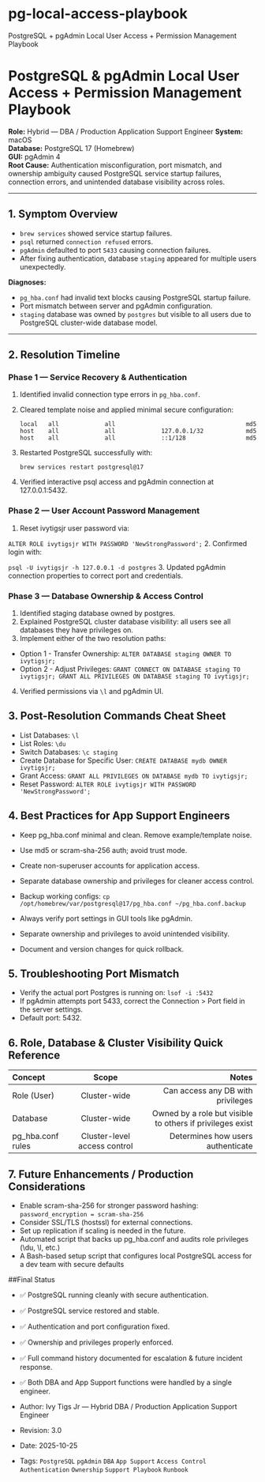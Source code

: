 # pg-local-access-playbook
PostgreSQL + pgAdmin Local User Access + Permission Management Playbook

# PostgreSQL & pgAdmin Local User Access + Permission Management Playbook

**Role:** Hybrid — DBA / Production Application Support Engineer 
**System:** macOS  
**Database:** PostgreSQL 17 (Homebrew)  
**GUI:** pgAdmin 4  
**Root Cause:** Authentication misconfiguration, port mismatch, and ownership ambiguity caused PostgreSQL service startup failures, connection errors, and unintended database visibility across roles.

---

## 1. Symptom Overview

- `brew services` showed service startup failures.  
- `psql` returned `connection refused` errors.  
- `pgAdmin` defaulted to port `5433` causing connection failures.  
- After fixing authentication, database `staging` appeared for multiple users unexpectedly.

**Diagnoses:**

- `pg_hba.conf` had invalid text blocks causing PostgreSQL startup failure.  
- Port mismatch between server and pgAdmin configuration.  
- `staging` database was owned by `postgres` but visible to all users due to PostgreSQL cluster-wide database model.

---

## 2. Resolution Timeline

### Phase 1 — Service Recovery & Authentication

1. Identified invalid connection type errors in `pg_hba.conf`.

2. Cleared template noise and applied minimal secure configuration:

   
   ```plaintext
   local   all             all                                     md5
   host    all             all             127.0.0.1/32            md5
   host    all             all             ::1/128                 md5

4. Restarted PostgreSQL successfully with:

   `brew services restart postgresql@17`
5. Verified interactive psql access and pgAdmin connection at 127.0.0.1:5432.

### Phase 2 — User Account Password Management
1. Reset ivytigsjr user password via:

`ALTER ROLE ivytigsjr WITH PASSWORD 'NewStrongPassword';`
2. Confirmed login with:

`psql -U ivytigsjr -h 127.0.0.1 -d postgres`
3. Updated pgAdmin connection properties to correct port and credentials.

### Phase 3 — Database Ownership & Access Control
1. Identified staging database owned by postgres.
2. Explained PostgreSQL cluster database visibility: all users see all databases they have privileges on.
3. Implement either of the two resolution paths:
- Option 1 - Transfer Ownership:
``ALTER DATABASE staging OWNER TO ivytigsjr;``
- Option 2 - Adjust Privileges:
``GRANT CONNECT ON DATABASE staging TO ivytigsjr;
GRANT ALL PRIVILEGES ON DATABASE staging TO ivytigsjr;``
4. Verified permissions via `\l` and pgAdmin UI.

## 3. Post-Resolution Commands Cheat Sheet
- List Databases:
`\l`
- List Roles:
`\du`
- Switch Databases:
`\c staging`
- Create Database for Specific User:
`CREATE DATABASE mydb OWNER ivytigsjr;`
- Grant Access:
`GRANT ALL PRIVILEGES ON DATABASE mydb TO ivytigsjr;`
- Reset Password:
`ALTER ROLE ivytigsjr WITH PASSWORD 'NewStrongPassword';`

## 4. Best Practices for App Support Engineers
- Keep pg_hba.conf minimal and clean. Remove example/template noise.

- Use md5 or scram-sha-256 auth; avoid trust mode.

- Create non-superuser accounts for application access.

- Separate database ownership and privileges for cleaner access control.

- Backup working configs:
`cp /opt/homebrew/var/postgresql@17/pg_hba.conf ~/pg_hba.conf.backup`
- Always verify port settings in GUI tools like pgAdmin.

- Separate ownership and privileges to avoid unintended visibility.

- Document and version changes for quick rollback.

## 5. Troubleshooting Port Mismatch
- Verify the actual port Postgres is running on:
`lsof -i :5432`
- If pgAdmin attempts port 5433, correct the Connection > Port field in the server settings.
- Default port: 5432.

## 6. Role, Database & Cluster Visibility Quick Reference
| Concept | Scope | Notes |
| :------- | :------: | -------: |
| Role (User) | Cluster-wide  | Can access any DB with privileges  |
| Database  | Cluster-wide  | Owned by a role but visible to others if privileges exist  |
| pg_hba.conf rules | Cluster-level access control | Determines how users authenticate |

## 7. Future Enhancements / Production Considerations
- Enable scram-sha-256 for stronger password hashing:
`password_encryption = scram-sha-256`
- Consider SSL/TLS (hostssl) for external connections.
- Set up replication if scaling is needed in the future.
- Automated script that backs up pg_hba.conf and audits role privileges (\du, \l, etc.)
- A Bash-based setup script that configures local PostgreSQL access for a dev team with secure defaults

##Final Status
- ✅ PostgreSQL running cleanly with secure authentication.

- ✅ PostgreSQL service restored and stable.

- ✅ Authentication and port configuration fixed.

- ✅ Ownership and privileges properly enforced.

- ✅ Full command history documented for escalation & future incident response.

- ✅ Both DBA and App Support functions were handled by a single engineer.

- Author: Ivy Tigs Jr — Hybrid DBA / Production Application Support Engineer
- Revision: 3.0
- Date: 2025-10-25
- Tags: `PostgreSQL` `pgAdmin` `DBA` `App Support` `Access Control` `Authentication` `Ownership` `Support Playbook` `Runbook`

